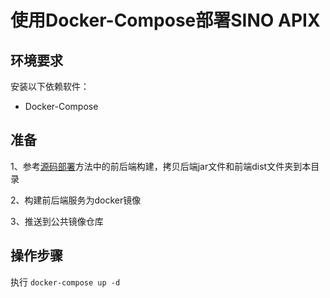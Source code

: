 # 使用Docker-Compose部署SINO APIX

## 环境要求
安装以下依赖软件：
- Docker-Compose

## 准备
1、参考[源码部署](../jar/README.md)方法中的前后端构建，拷贝后端jar文件和前端dist文件夹到本目录

2、构建前后端服务为docker镜像

3、推送到公共镜像仓库


## 操作步骤

执行 `docker-compose up -d`




















